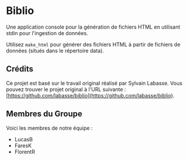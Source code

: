 # Biblio

Une application console pour la génération de fichiers HTML en utilisant stdin pour l'ingestion de données.

Utilisez `make_html` pour générer des fichiers HTML à partir de fichiers de données (situés dans le répertoire data).

## Crédits

Ce projet est basé sur le travail original réalisé par Sylvain Labasse. Vous pouvez trouver le projet original à l'URL suivante : [https://github.com/labasse/biblio](https://github.com/labasse/biblio).

## Membres du Groupe

Voici les membres de notre équipe :

- LucasB
- FaresK
- FlorentR

